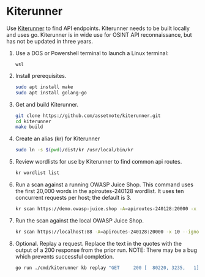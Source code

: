 # Kiterunner

Use [Kiterunner](https://github.com/assetnote/kiterunner) to find API endpoints. Kiterunner needs to be built locally and uses go. Kiterunner is in wide use for OSINT API reconnaissance, but has not be updated in three years.

1. Use a DOS or Powershell terminal to launch a Linux terminal:
    ```
    wsl
    ```
1. Install prerequisites.
    ``` bash
    sudo apt install make
    sudo apt install golang-go
    ```
1. Get and build Kiterunner.
    ``` bash
    git clone https://github.com/assetnote/kiterunner.git
    cd kiterunner
    make build
    ```
1. Create an alias (kr) for Kiterunner
    ``` bash
    sudo ln -s $(pwd)/dist/kr /usr/local/bin/kr
    ```
1. Review wordlists for use by Kiterunner to find common api routes.
    ``` bash
    kr wordlist list
    ```
1. Run a scan against a running OWASP Juice Shop. This command uses the first 20,000 words in the apiroutes-240128 wordlist. It uses ten concurrent requests per host; the default is 3. 
    ``` bash
    kr scan https://demo.owasp-juice.shop -A=apiroutes-240128:20000 -x 10 --ignore-length=34 --fail-status-codes 404
    ```
1. Run the scan against the local OWASP Juice Shop.
    ``` bash
    kr scan https://localhost:88 -A=apiroutes-240128:20000 -x 10 --ignore-length=34 --fail-status-codes 404
    ```
1. Optional. Replay a request. Replace the text in the quotes with the output of a 200 response from the prior run. NOTE: There may be a bug which prevents successful completion.

    ``` bash
    go run ./cmd/kiterunner kb replay "GET     200 [  80220, 3235,   1] https://demo.owasp-juice.shop/api/challenges 2dpmnJyrnny32octfJuK7zz3n7l"
    ```
